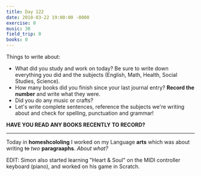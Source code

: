```yaml
---
title: Day 122
date: 2018-03-22 19:00:00 -0000
exercise: 0
music: 30
field_trip: 0
books: 0
---
```

Things to write about:

* What did you study and work on today? Be sure to write down everything you did and the subjects (English, Math, Health, Social Studies, Science).
* How many books did you finish since your last journal entry? **Record the number** and write what they were.
* Did you do any music or crafts?
* Let's write complete sentences, reference the subjects we're writing about and check for spelling, punctuation and grammar!

**HAVE YOU READ ANY BOOKS RECENTLY TO RECORD?**

***

Today in **homeshcololing** I worked on my Language **arts** which was about writing ~~to~~ *two* **paragraaphs**. *About what?*

EDIT: Simon also started learning "Heart & Soul" on the MIDI controller keyboard (piano), and worked on his game in Scratch.
